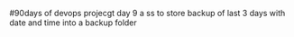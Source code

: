 #90days of devops projecgt day 9 a ss to store backup of last 3 days with date and time into a backup folder
